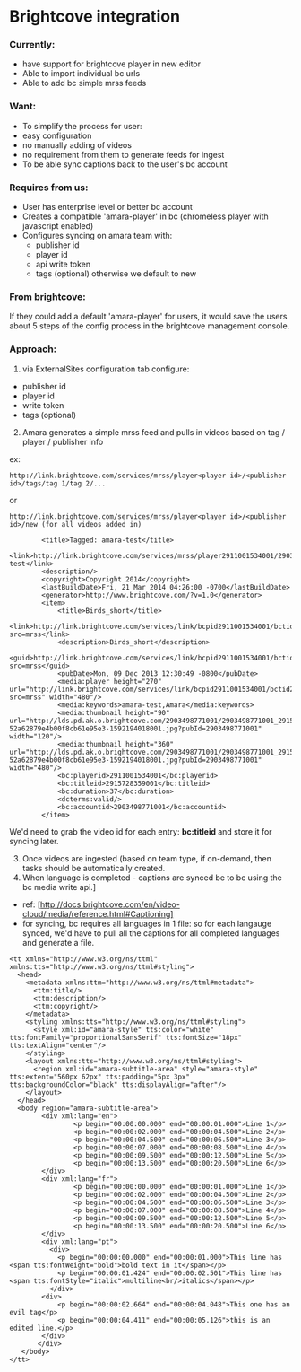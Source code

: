 # Brightcove integration

### Currently:  
 - have support for brightcove player in new editor
 - Able to import individual bc urls
 - Able to add bc simple mrss feeds

### Want: 
 - To simplify the process for user:
  - easy configuration
  - no manually adding of videos
  - no requirement from them to generate feeds for ingest
 - To be able sync captions back to the user's bc account

### Requires from us:
 - User has enterprise level or better bc account
 - Creates a compatible 'amara-player' in bc (chromeless player with javascript enabled)
 - Configures syncing on amara team with:
   - publisher id
   - player id
   - api write token
   - tags (optional) otherwise we default to new

### From brightcove:
  If they could add a default 'amara-player' for users, it would save the users about 5 steps of the config process in the brightcove management console.

### Approach:

1. via ExternalSites configuration tab configure:
 - publisher id
 - player id 
 - write token
 - tags (optional)
2. Amara generates a simple mrss feed and pulls in videos based on tag / player / publisher info

ex: 
```
http://link.brightcove.com/services/mrss/player<player id>/<publisher id>/tags/tag 1/tag 2/...
```
or 
```
http://link.brightcove.com/services/mrss/player<player id>/<publisher id>/new (for all videos added in)
```
```
        <title>Tagged: amara-test</title>
        <link>http://link.brightcove.com/services/mrss/player2911001534001/2903498771001/tags/amara-test</link>
        <description/>
        <copyright>Copyright 2014</copyright>
        <lastBuildDate>Fri, 21 Mar 2014 04:26:00 -0700</lastBuildDate>
        <generator>http://www.brightcove.com/?v=1.0</generator>
        <item>
            <title>Birds_short</title>
            <link>http://link.brightcove.com/services/link/bcpid2911001534001/bctid2915728359001?src=mrss</link>
            <description>Birds_short</description>
            <guid>http://link.brightcove.com/services/link/bcpid2911001534001/bctid2915728359001?src=mrss</guid>
            <pubDate>Mon, 09 Dec 2013 12:30:49 -0800</pubDate>
            <media:player height="270" url="http://link.brightcove.com/services/link/bcpid2911001534001/bctid2915728359001?src=mrss" width="480"/>
            <media:keywords>amara-test,Amara</media:keywords>
            <media:thumbnail height="90" url="http://lds.pd.ak.o.brightcove.com/2903498771001/2903498771001_2915792270001_th-52a62879e4b00f8cb61e95e3-1592194018001.jpg?pubId=2903498771001" width="120"/>
            <media:thumbnail height="360" url="http://lds.pd.ak.o.brightcove.com/2903498771001/2903498771001_2915792269001_vs-52a62879e4b00f8cb61e95e3-1592194018001.jpg?pubId=2903498771001" width="480"/>
            <bc:playerid>2911001534001</bc:playerid>
            <bc:titleid>2915728359001</bc:titleid>
            <bc:duration>37</bc:duration>
            <dcterms:valid/>
            <bc:accountid>2903498771001</bc:accountid>
        </item>
```
We'd need to grab the video id for each entry: **bc:titleid** and store it for syncing later.

3.  Once videos are ingested (based on team type, if on-demand, then tasks should be automatically created.
4.  When language is completed - captions are synced be to bc using the bc media write api.]
  - ref: [http://docs.brightcove.com/en/video-cloud/media/reference.html#Captioning]
  - for syncing, bc requires all languages in 1 file: so for each langauge synced, we'd have to pull all the captions for all completed languages and generate a file.

```
<tt xmlns="http://www.w3.org/ns/ttml" xmlns:tts="http://www.w3.org/ns/ttml#styling">
  <head>
    <metadata xmlns:ttm="http://www.w3.org/ns/ttml#metadata">
      <ttm:title/>
      <ttm:description/>
      <ttm:copyright/>
    </metadata>
    <styling xmlns:tts="http://www.w3.org/ns/ttml#styling">
      <style xml:id="amara-style" tts:color="white" tts:fontFamily="proportionalSansSerif" tts:fontSize="18px" tts:textAlign="center"/>
    </styling>
    <layout xmlns:tts="http://www.w3.org/ns/ttml#styling">
      <region xml:id="amara-subtitle-area" style="amara-style" tts:extent="560px 62px" tts:padding="5px 3px" tts:backgroundColor="black" tts:displayAlign="after"/>
    </layout>
  </head>
  <body region="amara-subtitle-area">
        <div xml:lang="en">  
                <p begin="00:00:00.000" end="00:00:01.000">Line 1</p>
                <p begin="00:00:02.000" end="00:00:04.500">Line 2</p>
                <p begin="00:00:04.500" end="00:00:06.500">Line 3</p>
                <p begin="00:00:07.000" end="00:00:08.500">Line 4</p>
                <p begin="00:00:09.500" end="00:00:12.500">Line 5</p>
                <p begin="00:00:13.500" end="00:00:20.500">Line 6</p>
        </div>
        <div xml:lang="fr">  
                <p begin="00:00:00.000" end="00:00:01.000">Line 1</p>
                <p begin="00:00:02.000" end="00:00:04.500">Line 2</p>
                <p begin="00:00:04.500" end="00:00:06.500">Line 3</p>
                <p begin="00:00:07.000" end="00:00:08.500">Line 4</p>
                <p begin="00:00:09.500" end="00:00:12.500">Line 5</p>
                <p begin="00:00:13.500" end="00:00:20.500">Line 6</p>
        </div>
        <div xml:lang="pt">
          <div>
            <p begin="00:00:00.000" end="00:00:01.000">This line has <span tts:fontWeight="bold">bold text in it</span></p>
            <p begin="00:00:01.424" end="00:00:02.501">This line has <span tts:fontStyle="italic">multiline<br/>italics</span></p>
          </div>
        <div>
            <p begin="00:00:02.664" end="00:00:04.048">This one has an evil tag</p>
            <p begin="00:00:04.411" end="00:00:05.126">this is an edited line.</p>
        </div>
       </div>
   </body> 
</tt> 
```


